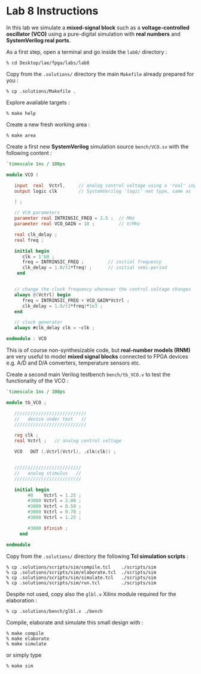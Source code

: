 # Lab 8 Instructions

In this lab we simulate a **mixed-signal block** such as a **voltage-controlled oscillator (VCO)** using a pure-digital simulation 
with **real numbers** and **SystemVerilog real ports**.


As a first step, open a terminal and go inside the `lab8/` directory :

```
% cd Desktop/lae/fpga/labs/lab8
```

Copy from the `.solutions/` directory the main `Makefile` already prepared for you :

```
% cp .solutions/Makefile .
```

Explore available targets :

```
% make help
```

Create a new fresh working area :

```
% make area
```

Create a first new **SystemVerilog** simulation source `bench/VCO.sv` with the following content :

```verilog
`timescale 1ns / 100ps

module VCO (

   input  real  Vctrl,     // analog control voltage using a 'real' input port, only supported by SystemVerilog
   output logic clk        // SystemVerilog 'logic' net type, same as 'reg'

   ) ;

   // VCO parameters
   parameter real INTRINSIC_FREQ = 2.5 ;  // MHz
   parameter real VCO_GAIN = 10 ;         // V/MHz

   real clk_delay ;
   real freq ;

   initial begin
      clk = 1'b0 ;
      freq = INTRINSIC_FREQ ;         // initial frequency
      clk_delay = 1.0/(2*freq) ;      // initial semi-period
    end


   // change the clock frequency whenever the control voltage changes
   always @(Vctrl) begin
      freq = INTRINSIC_FREQ + VCO_GAIN*Vctrl ;
      clk_delay = 1.0/(2*freq)*1e3 ;
   end

   // clock generator
   always #clk_delay clk = ~clk ;

endmodule : VCO
```

This is of course non-synthesizable code, but **real-number models (RNM)** are very useful to model **mixed signal blocks**
connected to FPGA devices e.g. A/D and D/A converters, temperature sensors etc.


Create a second main Verilog testbench `bench/tb_VCO.v` to test the functionality of the VCO :

```verilog
`timescale 1ns / 100ps

module tb_VCO ;

   ///////////////////////////
   //   device under test   //
   ///////////////////////////

   reg clk ;
   real Vctrl ;   // analog control voltage

   VCO   DUT (.Vctrl(Vctrl), .clk(clk)) ;


   /////////////////////////
   //   analog stimulus   //
   /////////////////////////

   initial begin
        #0    Vctrl = 1.25 ;
        #3000 Vctrl = 2.00 ;
        #3000 Vctrl = 0.50 ;
        #3000 Vctrl = 0.78 ;
        #3000 Vctrl = 1.25 ;

        #3000 $finish ;
     end

endmodule
```

Copy from the `.solutions/` directory the following **Tcl simulation scripts** :


```
% cp .solutions/scripts/sim/compile.tcl    ./scripts/sim
% cp .solutions/scripts/sim/elaborate.tcl  ./scripts/sim
% cp .solutions/scripts/sim/simulate.tcl   ./scripts/sim
% cp .solutions/scripts/sim/run.tcl        ./scripts/sim
```

Despite not used, copy also the `glbl.v` Xilinx module required for the elaboration :

```
% cp .solutions/bench/glbl.v ./bench
```

Compile, elaborate and simulate this small design with :

```
% make compile
% make elaborate
% make simulate
```

or simply type

```
% make sim
```




